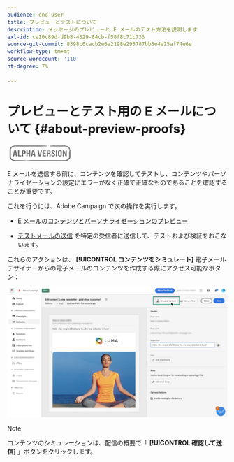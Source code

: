 ```yaml
---
audience: end-user
title: プレビューとテストについて
description: メッセージのプレビューと E メールのテスト方法を説明します
exl-id: ce10c89d-d9b8-4529-84cb-f58f8c71c733
source-git-commit: 8398c0cacb2e6e2198e295787bb5e4e25af74e6e
workflow-type: tm+mt
source-wordcount: '110'
ht-degree: 7%

---
```


# プレビューとテスト用の E メールについて {#about-preview-proofs}

![](../assets/do-not-localize/badge.png)

E メールを送信する前に、コンテンツを確認してテストし、コンテンツやパーソナライゼーションの設定にエラーがなく正確で正確なものであることを確認することが重要です。

これを行うには、Adobe Campaign で次の操作を実行します。

* [E メールのコンテンツとパーソナライゼーションのプレビュー](#preview),

<!--* [Check the email rendering](#rendering) in popular desktop, mobile and web-based clients,-->
* [テストメールの送信](#send-proofs) を特定の受信者に送信して、テストおよび検証をおこないます。

これらのアクションは、 **[!UICONTROL コンテンツをシミュレート]** 電子メールデザイナーからの電子メールのコンテンツを作成する際にアクセス可能なボタン：

![](assets/simulate.png)

>[!NOTE]
>
>コンテンツのシミュレーションは、配信の概要で「 **[!UICONTROL 確認して送信]** 」ボタンをクリックします。
